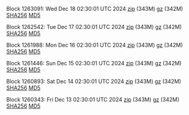 Block 1263091: Wed Dec 18 02:30:01 UTC 2024 [zip](https://files.01coin.io/mainnet/2024-12-18/bootstrap.dat.zip) (343M) [gz](https://files.01coin.io/mainnet/2024-12-18/bootstrap.dat.tar.gz) (342M) [SHA256](https://files.01coin.io/mainnet/2024-12-18/sha256.txt) [MD5](https://files.01coin.io/mainnet/2024-12-18/md5.txt)

Block 1262542: Tue Dec 17 02:30:01 UTC 2024 [zip](https://files.01coin.io/mainnet/2024-12-17/bootstrap.dat.zip) (343M) [gz](https://files.01coin.io/mainnet/2024-12-17/bootstrap.dat.tar.gz) (342M) [SHA256](https://files.01coin.io/mainnet/2024-12-17/sha256.txt) [MD5](https://files.01coin.io/mainnet/2024-12-17/md5.txt)

Block 1261988: Mon Dec 16 02:30:01 UTC 2024 [zip](https://files.01coin.io/mainnet/2024-12-16/bootstrap.dat.zip) (343M) [gz](https://files.01coin.io/mainnet/2024-12-16/bootstrap.dat.tar.gz) (342M) [SHA256](https://files.01coin.io/mainnet/2024-12-16/sha256.txt) [MD5](https://files.01coin.io/mainnet/2024-12-16/md5.txt)

Block 1261446: Sun Dec 15 02:30:01 UTC 2024 [zip](https://files.01coin.io/mainnet/2024-12-15/bootstrap.dat.zip) (343M) [gz](https://files.01coin.io/mainnet/2024-12-15/bootstrap.dat.tar.gz) (342M) [SHA256](https://files.01coin.io/mainnet/2024-12-15/sha256.txt) [MD5](https://files.01coin.io/mainnet/2024-12-15/md5.txt)

Block 1260893: Sat Dec 14 02:30:01 UTC 2024 [zip](https://files.01coin.io/mainnet/2024-12-14/bootstrap.dat.zip) (343M) [gz](https://files.01coin.io/mainnet/2024-12-14/bootstrap.dat.tar.gz) (342M) [SHA256](https://files.01coin.io/mainnet/2024-12-14/sha256.txt) [MD5](https://files.01coin.io/mainnet/2024-12-14/md5.txt)

Block 1260343: Fri Dec 13 02:30:01 UTC 2024 [zip](https://files.01coin.io/mainnet/2024-12-13/bootstrap.dat.zip) (343M) [gz](https://files.01coin.io/mainnet/2024-12-13/bootstrap.dat.tar.gz) (342M) [SHA256](https://files.01coin.io/mainnet/2024-12-13/sha256.txt) [MD5](https://files.01coin.io/mainnet/2024-12-13/md5.txt)
